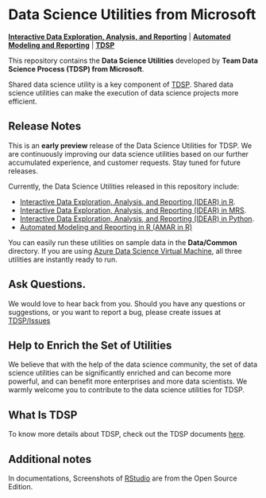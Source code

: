 # Data Science Utilities from Microsoft

[**Interactive Data Exploration, Analysis, and Reporting**](DataScienceUtilities/DataReport-Utils/) | [**Automated Modeling and Reporting**](DataScienceUtilities/Modeling/) | [**TDSP**](https://docs.microsoft.com/en-us/azure/machine-learning/team-data-science-process/overview)

This repository contains the **Data Science Utilities** developed by **Team Data Science Process (TDSP) from Microsoft**. 

Shared data science utility is a key component of [TDSP](https://docs.microsoft.com/en-us/azure/machine-learning/team-data-science-process/overview). Shared data science utilities can make the execution of data science projects more efficient. 

## Release Notes

This is an **early preview** release of the Data Science Utilities for TDSP. We are continuously improving our data science utilities based on our further accumulated experience, and customer requests. Stay tuned for future releases. 

Currently, the Data Science Utilities released in this repository include:

- [Interactive Data Exploration, Analysis, and Reporting (IDEAR) in R](DataScienceUtilities/DataReport-Utils/R).
- [Interactive Data Exploration, Analysis, and Reporting (IDEAR) in MRS](DataScienceUtilities/DataReport-Utils/MRS).
- [Interactive Data Exploration, Analysis, and Reporting (IDEAR) in Python](DataScienceUtilities/DataReport-Utils/Python).
- [Automated Modeling and Reporting in R (AMAR in R)](DataScienceUtilities/Modeling/)

You can easily run these utilities on sample data in the **Data/Common** directory. If you are using [Azure Data Science Virtual Machine](https://azure.microsoft.com/en-us/marketplace/partners/microsoft-ads/standard-data-science-vm/), all three utilities are instantly ready to run. 

## Ask Questions. 

We would love to hear back from you. Should you have any questions or suggestions, or you want to report a bug, please create issues at [TDSP/Issues](https://github.com/Azure/Azure-TDSP-Utilities/issues)

## Help to Enrich the Set of Utilities
We believe that with the help of the data science community, the set of data science utilities can be significantly enriched and can become more powerful, and can benefit more enterprises and more data scientists. We warmly welcome you to contribute to the data science utilities for TDSP.

## What Is TDSP
To know more details about TDSP, check out the TDSP documents [here](https://aka.ms/tdsp).

## Additional notes
In documentations, Screenshots of [RStudio](https://www.rstudio.com/) are from the Open Source Edition.


